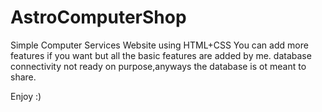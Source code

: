 # AstroComputerShop
Simple Computer Services Website using HTML+CSS
You can add more features if you want but all the basic features are added by me.
database connectivity not ready on purpose,anyways the database is ot meant to share.
 
 
Enjoy :)
